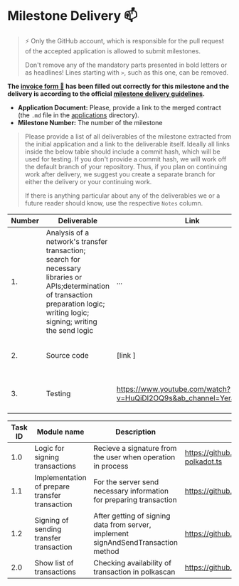 # Milestone Delivery :mailbox:

> ⚡ Only the GitHub account, which is responsible for the pull request of the accepted application is allowed to submit milestones. 
> 
> Don't remove any of the mandatory parts presented in bold letters or as headlines! Lines starting with `>`, such as this one, can be removed.

**The [invoice form :pencil:](https://docs.google.com/forms/d/e/1FAIpQLSfmNYaoCgrxyhzgoKQ0ynQvnNRoTmgApz9NrMp-hd8mhIiO0A/viewform) has been filled out correctly for this milestone and the delivery is according to the official [milestone delivery guidelines](https://github.com/w3f/General-Grants-Program/blob/master/grants/milestone-deliverables-guidelines.md).**  

* **Application Document:** Please, provide a link to the merged contract (the `.md` file in the [applications](https://github.com/w3f/Open-Grants-Program/tree/master/applications) directory). 
* **Milestone Number:** The number of the milestone

> Please provide a list of all deliverables of the milestone extracted from the initial application and a link to the deliverable itself. Ideally all links inside the below table should include a commit hash, which will be used for testing. If you don't provide a commit hash, we will work off the default branch of your repository. Thus, if you plan on continuing work after delivery, we suggest you create a separate branch for either the delivery or your continuing work. 
> 
> If there is anything particular about any of the deliverables we or a future reader should know, use the respective `Notes` column.

| Number | Deliverable | Link | Notes |
| ------------- | ------------- | ------------- |------------- |
| 1. | Analysis of a network's transfer transaction; search for necessary libraries or APIs;determination of transaction preparation logic; writing logic; signing; writing the send logic |...| ...| 
| 2.  |Source code|[link ]| Source code for blockhain integration on our platform |
| 3.  |Testing| https://www.youtube.com/watch?v=HuQiDl2OQ9s&ab_channel=YerassylMurat| Send transaction demonstration video|

| Task ID | Module name | Description | Link |
| ------ | ----------- | ---- | ----- |
| 1.0 | Logic for signing transactions| Recieve a signature from the user when operation in process | https://github.com/Eranity/citadelpolkadot/blob/main/oneseed-polkadot.ts  |
| 1.1 | Implementation of prepare transfer transaction | For the server send necessary information for preparing transaction | https://github.com/Eranity/citadelpolkadot/blob/main/sendtransaction.js |
| 1.2 | Signing of sending transfer transaction | After getting of signing data from server, implement signAndSendTransaction method | https://github.com/Eranity/citadelpolkadot/blob/main/sendtransaction.js |
| 2.0 | Show list of transactions | Checking availability of transaction in polkascan | https://github.com/Eranity/citadelpolkadot/blob/main/listoftransaction.js |

